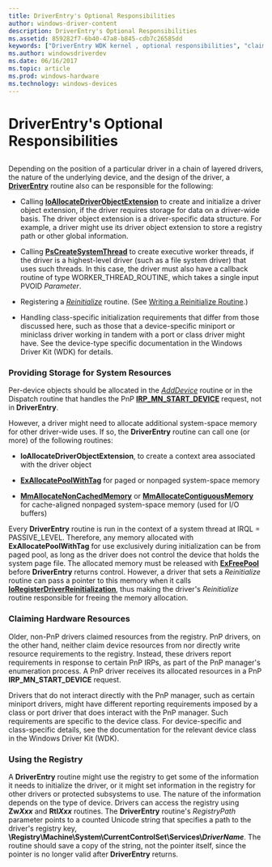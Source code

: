 ```yaml
---
title: DriverEntry's Optional Responsibilities
author: windows-driver-content
description: DriverEntry's Optional Responsibilities
ms.assetid: 859282f7-6b40-47a8-b845-cdb7c26585dd
keywords: ["DriverEntry WDK kernel , optional responsibilities", "claiming hardware resources", "executive worker threads WDK kernel", "worker threads WDK kernel", "system-space memory allocations WDK kernel", "system resource storage WDK kernel", "storing system resources", "hardware resource claiming WDK kernel", "resource claiming WDK kernel"]
ms.author: windowsdriverdev
ms.date: 06/16/2017
ms.topic: article
ms.prod: windows-hardware
ms.technology: windows-devices
---
```


# DriverEntry's Optional Responsibilities


## <a href="" id="ddk-driverentry-s-optional-responsibilities-kg"></a>


Depending on the position of a particular driver in a chain of layered drivers, the nature of the underlying device, and the design of the driver, a [**DriverEntry**](https://msdn.microsoft.com/library/windows/hardware/ff544113) routine also can be responsible for the following:

-   Calling [**IoAllocateDriverObjectExtension**](https://msdn.microsoft.com/library/windows/hardware/ff548233) to create and initialize a driver object extension, if the driver requires storage for data on a driver-wide basis. The driver object extension is a driver-specific data structure. For example, a driver might use its driver object extension to store a registry path or other global information.

-   Calling [**PsCreateSystemThread**](https://msdn.microsoft.com/library/windows/hardware/ff559932) to create executive worker threads, if the driver is a highest-level driver (such as a file system driver) that uses such threads. In this case, the driver must also have a callback routine of type WORKER\_THREAD\_ROUTINE, which takes a single input PVOID *Parameter*.

-   Registering a [*Reinitialize*](https://msdn.microsoft.com/library/windows/hardware/ff561022) routine. (See [Writing a Reinitialize Routine](writing-a-reinitialize-routine.md).)

-   Handling class-specific initialization requirements that differ from those discussed here, such as those that a device-specific miniport or miniclass driver working in tandem with a port or class driver might have. See the device-type specific documentation in the Windows Driver Kit (WDK) for details.

### Providing Storage for System Resources

Per-device objects should be allocated in the [*AddDevice*](https://msdn.microsoft.com/library/windows/hardware/ff540521) routine or in the Dispatch routine that handles the PnP [**IRP\_MN\_START\_DEVICE**](https://msdn.microsoft.com/library/windows/hardware/ff551749) request, not in **DriverEntry**.

However, a driver might need to allocate additional system-space memory for other driver-wide uses. If so, the **DriverEntry** routine can call one (or more) of the following routines:

-   **IoAllocateDriverObjectExtension**, to create a context area associated with the driver object

-   [**ExAllocatePoolWithTag**](https://msdn.microsoft.com/library/windows/hardware/ff544520) for paged or nonpaged system-space memory

-   [**MmAllocateNonCachedMemory**](https://msdn.microsoft.com/library/windows/hardware/ff554479) or [**MmAllocateContiguousMemory**](https://msdn.microsoft.com/library/windows/hardware/ff554460) for cache-aligned nonpaged system-space memory (used for I/O buffers)

Every **DriverEntry** routine is run in the context of a system thread at IRQL = PASSIVE\_LEVEL. Therefore, any memory allocated with **ExAllocatePoolWithTag** for use exclusively during initialization can be from paged pool, as long as the driver does not control the device that holds the system page file. The allocated memory must be released with [**ExFreePool**](https://msdn.microsoft.com/library/windows/hardware/ff544590) before **DriverEntry** returns control. However, a driver that sets a *Reinitialize* routine can pass a pointer to this memory when it calls [**IoRegisterDriverReinitialization**](https://msdn.microsoft.com/library/windows/hardware/ff549511), thus making the driver's *Reinitialize* routine responsible for freeing the memory allocation.

### <a href="" id="claiming-hardware-resources-"></a>Claiming Hardware Resources

Older, non-PnP drivers claimed resources from the registry. PnP drivers, on the other hand, neither claim device resources from nor directly write resource requirements to the registry. Instead, these drivers report requirements in response to certain PnP IRPs, as part of the PnP manager's enumeration process. A PnP driver receives its allocated resources in a PnP **IRP\_MN\_START\_DEVICE** request.

Drivers that do not interact directly with the PnP manager, such as certain miniport drivers, might have different reporting requirements imposed by a class or port driver that does interact with the PnP manager. Such requirements are specific to the device class. For device-specific and class-specific details, see the documentation for the relevant device class in the Windows Driver Kit (WDK).

### Using the Registry

A **DriverEntry** routine might use the registry to get some of the information it needs to initialize the driver, or it might set information in the registry for other drivers or protected subsystems to use. The nature of the information depends on the type of device. Drivers can access the registry using **Zw*Xxx*** and **Rtl*Xxx*** routines. The **DriverEntry** routine's *RegistryPath* parameter points to a counted Unicode string that specifies a path to the driver's registry key, **\\Registry\\Machine\\System\\CurrentControlSet\\Services\\*DriverName***. The routine should save a copy of the string, not the pointer itself, since the pointer is no longer valid after **DriverEntry** returns.

 

 




